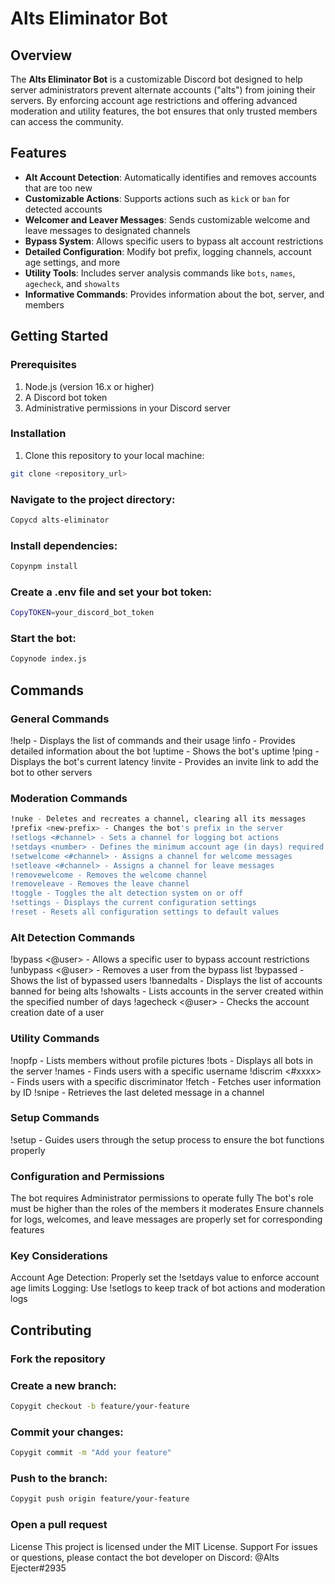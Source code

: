 # Alts Eliminator Bot

## Overview
The **Alts Eliminator Bot** is a customizable Discord bot designed to help server administrators prevent alternate accounts ("alts") from joining their servers. By enforcing account age restrictions and offering advanced moderation and utility features, the bot ensures that only trusted members can access the community.

## Features
- **Alt Account Detection**: Automatically identifies and removes accounts that are too new
- **Customizable Actions**: Supports actions such as `kick` or `ban` for detected accounts
- **Welcomer and Leaver Messages**: Sends customizable welcome and leave messages to designated channels
- **Bypass System**: Allows specific users to bypass alt account restrictions
- **Detailed Configuration**: Modify bot prefix, logging channels, account age settings, and more
- **Utility Tools**: Includes server analysis commands like `bots`, `names`, `agecheck`, and `showalts`
- **Informative Commands**: Provides information about the bot, server, and members

## Getting Started

### Prerequisites
1. Node.js (version 16.x or higher)
2. A Discord bot token
3. Administrative permissions in your Discord server

### Installation
1. Clone this repository to your local machine:
```bash
git clone <repository_url>
```

### Navigate to the project directory:
```bash
Copycd alts-eliminator
```
### Install dependencies:
```bash
Copynpm install
```
### Create a .env file and set your bot token:
```bash
CopyTOKEN=your_discord_bot_token
```
### Start the bot:
```bash
Copynode index.js
```
## Commands
### General Commands

!help - Displays the list of commands and their usage
!info - Provides detailed information about the bot
!uptime - Shows the bot's uptime
!ping - Displays the bot's current latency
!invite - Provides an invite link to add the bot to other servers

### Moderation Commands
```bash
!nuke - Deletes and recreates a channel, clearing all its messages
!prefix <new-prefix> - Changes the bot's prefix in the server
!setlogs <#channel> - Sets a channel for logging bot actions
!setdays <number> - Defines the minimum account age (in days) required to join the server
!setwelcome <#channel> - Assigns a channel for welcome messages
!setleave <#channel> - Assigns a channel for leave messages
!removewelcome - Removes the welcome channel
!removeleave - Removes the leave channel
!toggle - Toggles the alt detection system on or off
!settings - Displays the current configuration settings
!reset - Resets all configuration settings to default values
```
### Alt Detection Commands

!bypass <@user> - Allows a specific user to bypass account restrictions
!unbypass <@user> - Removes a user from the bypass list
!bypassed - Shows the list of bypassed users
!bannedalts - Displays the list of accounts banned for being alts
!showalts <days> - Lists accounts in the server created within the specified number of days
!agecheck <@user> - Checks the account creation date of a user

### Utility Commands

!nopfp - Lists members without profile pictures
!bots - Displays all bots in the server
!names <name> - Finds users with a specific username
!discrim <#xxxx> - Finds users with a specific discriminator
!fetch <user ID> - Fetches user information by ID
!snipe - Retrieves the last deleted message in a channel

### Setup Commands

!setup - Guides users through the setup process to ensure the bot functions properly

### Configuration and Permissions

The bot requires Administrator permissions to operate fully
The bot's role must be higher than the roles of the members it moderates
Ensure channels for logs, welcomes, and leave messages are properly set for corresponding features

### Key Considerations

Account Age Detection: Properly set the !setdays value to enforce account age limits
Logging: Use !setlogs to keep track of bot actions and moderation logs

## Contributing

### Fork the repository
### Create a new branch:
```bash
Copygit checkout -b feature/your-feature
```
### Commit your changes:
```bash
Copygit commit -m "Add your feature"
```
### Push to the branch:
```bash
Copygit push origin feature/your-feature
```
### Open a pull request

License
This project is licensed under the MIT License.
Support
For issues or questions, please contact the bot developer on Discord: @Alts Ejecter#2935
